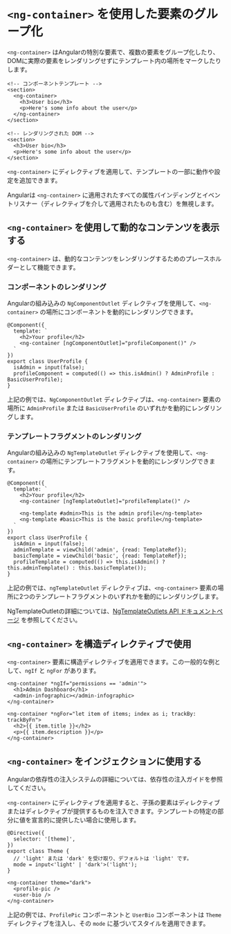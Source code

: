 # `<ng-container>` を使用した要素のグループ化

`<ng-container>` はAngularの特別な要素で、複数の要素をグループ化したり、DOMに実際の要素をレンダリングせずにテンプレート内の場所をマークしたりします。

```angular-html
<!-- コンポーネントテンプレート -->
<section>
  <ng-container>
    <h3>User bio</h3>
    <p>Here's some info about the user</p>
  </ng-container>
</section>
```

```angular-html
<!-- レンダリングされた DOM -->
<section>
  <h3>User bio</h3>
  <p>Here's some info about the user</p>
</section>
```

`<ng-container>` にディレクティブを適用して、テンプレートの一部に動作や設定を追加できます。

Angularは `<ng-container>` に適用されたすべての属性バインディングとイベントリスナー（ディレクティブを介して適用されたものも含む）を無視します。

## `<ng-container>` を使用して動的なコンテンツを表示する

`<ng-container>` は、動的なコンテンツをレンダリングするためのプレースホルダーとして機能できます。

### コンポーネントのレンダリング

Angularの組み込みの `NgComponentOutlet` ディレクティブを使用して、`<ng-container>` の場所にコンポーネントを動的にレンダリングできます。

```angular-ts
@Component({
  template: `
    <h2>Your profile</h2>
    <ng-container [ngComponentOutlet]="profileComponent()" />
  `
})
export class UserProfile {
  isAdmin = input(false);
  profileComponent = computed(() => this.isAdmin() ? AdminProfile : BasicUserProfile);
}
```

上記の例では、`NgComponentOutlet` ディレクティブは、`<ng-container>` 要素の場所に `AdminProfile` または `BasicUserProfile` のいずれかを動的にレンダリングします。

### テンプレートフラグメントのレンダリング

Angularの組み込みの `NgTemplateOutlet` ディレクティブを使用して、`<ng-container>` の場所にテンプレートフラグメントを動的にレンダリングできます。

```angular-ts
@Component({
  template: `
    <h2>Your profile</h2>
    <ng-container [ngTemplateOutlet]="profileTemplate()" />

    <ng-template #admin>This is the admin profile</ng-template>
    <ng-template #basic>This is the basic profile</ng-template>
  `
})
export class UserProfile {
  isAdmin = input(false);
  adminTemplate = viewChild('admin', {read: TemplateRef});
  basicTemplate = viewChild('basic', {read: TemplateRef});
  profileTemplate = computed(() => this.isAdmin() ? this.adminTemplate() : this.basicTemplate());
}
```

上記の例では、`ngTemplateOutlet` ディレクティブは、`<ng-container>` 要素の場所に2つのテンプレートフラグメントのいずれかを動的にレンダリングします。

NgTemplateOutletの詳細については、[NgTemplateOutlets API ドキュメントページ](/api/common/NgTemplateOutlet) を参照してください。

## `<ng-container>` を構造ディレクティブで使用

`<ng-container>` 要素に構造ディレクティブを適用できます。この一般的な例として、`ngIf` と `ngFor` があります。

```angular-html
<ng-container *ngIf="permissions == 'admin'">
  <h1>Admin Dashboard</h1>
  <admin-infographic></admin-infographic>
</ng-container>

<ng-container *ngFor="let item of items; index as i; trackBy: trackByFn">
  <h2>{{ item.title }}</h2>
  <p>{{ item.description }}</p>
</ng-container>
```

## `<ng-container>` をインジェクションに使用する

Angularの依存性の注入システムの詳細については、依存性の注入ガイドを参照してください。

`<ng-container>` にディレクティブを適用すると、子孫の要素はディレクティブまたはディレクティブが提供するものを注入できます。テンプレートの特定の部分に値を宣言的に提供したい場合に使用します。

```angular-ts
@Directive({
  selector: '[theme]',
})
export class Theme {
  // 'light' または 'dark' を受け取り、デフォルトは 'light' です。
  mode = input<'light' | 'dark'>('light');
}
```

```angular-html
<ng-container theme="dark">
  <profile-pic />
  <user-bio />
</ng-container>
```

上記の例では、`ProfilePic` コンポーネントと `UserBio` コンポーネントは `Theme` ディレクティブを注入し、その `mode` に基づいてスタイルを適用できます。
